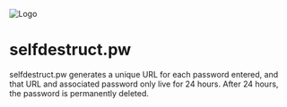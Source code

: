 ![Logo](https://sctn9.com/selfdestruct/resources/selfdestruct-logo.png)

# selfdestruct.pw

selfdestruct.pw generates a unique URL for each password entered,
and that URL and associated password only live for 24 hours.
After 24 hours, the password is permanently deleted.

